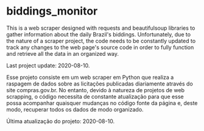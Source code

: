 # biddings_monitor


This is a web scraper designed with requests and beautifulsoup libraries to gather information about the daily Brazil's biddings. Unfortunately, due to the nature of a scraper project, the code needs to be constantly updated to track any changes to the web page's source code in order to fully function and retrieve all the data in an organized way.

Last project update: 2020-08-10.

Esse projeto consiste em um web scraper em Python que realiza a raspagem de dados sobre as licitações publicadas diariamente através do site compras.gov.br. No entanto, devido à natureza de projetos de web scrapping, o código necessita de constante atualização para que esse possa acompanhar quaisquer mudanças no código fonte da página e, deste modo, recuperar todos os dados de modo organizado.

Última atualização do projeto: 2020-08-10.
